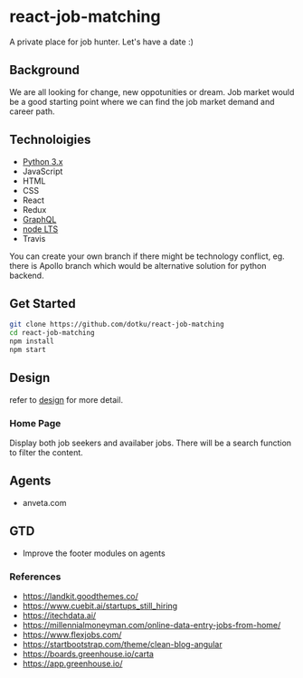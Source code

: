 # react-job-matching

A private place for job hunter. Let's have a date :)

## Background

We are all looking for change, new oppotunities or dream. Job market would be a
good starting point where we can find the job market demand and career path.

## Technoloigies

- [Python 3.x](https://www.python.org/downloads)
- JavaScript
- HTML
- CSS
- React
- Redux
- [GraphQL](https://graphql.org)
- [node LTS](https://nodejs.org/en)
- Travis

You can create your own branch if there might be technology conflict, eg. there
is Apollo branch which would be alternative solution for python backend.

## Get Started

```bash
git clone https://github.com/dotku/react-job-matching
cd react-job-matching
npm install
npm start
```

## Design

refer to [design](DESIGN.md) for more detail.

### Home Page

Display both job seekers and availaber jobs. There will be a search function to
filter the content.

## Agents

- anveta.com

## GTD

- Improve the footer modules on agents

### References
- https://landkit.goodthemes.co/
- https://www.cuebit.ai/startups_still_hiring
- https://itechdata.ai/
- https://millennialmoneyman.com/online-data-entry-jobs-from-home/
- https://www.flexjobs.com/
- https://startbootstrap.com/theme/clean-blog-angular
- https://boards.greenhouse.io/carta
- https://app.greenhouse.io/
